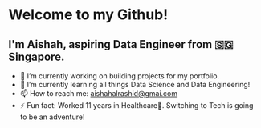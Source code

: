 # Welcome to my Github!
## I'm Aishah, aspiring Data Engineer from 🇸🇬**Singapore**.

- 🔭 I’m currently working on building projects for my portfolio.
- 🌱 I’m currently learning all things Data Science and Data Engineering!
- 📫 How to reach me: aishahalrashid@gmai.com
- ⚡ Fun fact: Worked 11 years in Healthcare🏥. Switching to Tech is going to be an adventure!
